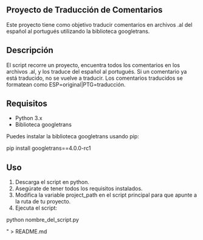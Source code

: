 ## Proyecto de Traducción de Comentarios

Este proyecto tiene como objetivo traducir comentarios en archivos .al del español al portugués utilizando la biblioteca googletrans.

## Descripción

El script recorre un proyecto, encuentra todos los comentarios en los archivos .al, y los traduce del español al portugués. Si un comentario ya está traducido, no se vuelve a traducir. Los comentarios traducidos se formatean como ESP=original|PTG=traducción.

## Requisitos

- Python 3.x
- Biblioteca googletrans

Puedes instalar la biblioteca googletrans usando pip:

pip install googletrans==4.0.0-rc1

## Uso

1. Descarga el script en python.
2. Asegúrate de tener todos los requisitos instalados.
3. Modifica la variable project_path en el script principal para que apunte a la ruta de tu proyecto.
4. Ejecuta el script:

python nombre_del_script.py

" > README.md
